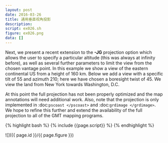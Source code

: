 ```yaml
---
layout: post
date: 2016-03-26
title: 通用垂直视角投影
description:
script: ex026.sh
figure: ex026.png
data: []
---
```


Next, we present a recent extension to the **-JG** projection option
which allows the user to specify a particular altitude (this was always
at infinity before), as well as several further parameters to limit the
view from the chosen vantage point. In this example we show a view of
the eastern continental US from a height of 160 km. Below we add a view
with a specific tilt of 55 and azimuth 210; here we have chosen a
boresight twist of 45. We view the land from New York towards
Washington, D.C.

At this point the full projection has not been properly optimized and
the map annotations will need additional work. Also, note that the
projection is only implemented in
:doc:`pscoast </pscoast>` and
:doc:`grdimage </grdimage>`. We hope to refine this
further and extend the availability of the full projection to all of the
GMT mapping programs.

{% highlight bash %}
{% include {{page.script}} %}
{% endhighlight %}

![]({{ page.id }}/{{ page.figure }})
